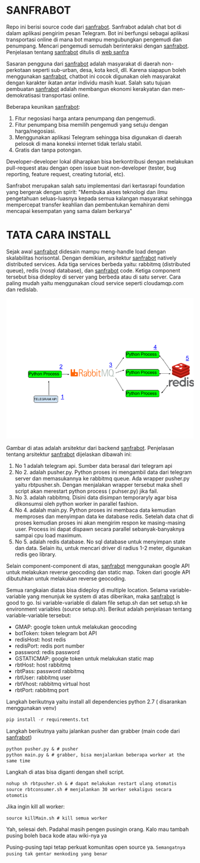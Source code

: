 # SANFRABOT
Repo ini berisi source code dari [sanfrabot](https://t.me/sanfrabot). Sanfrabot adalah chat bot di dalam aplikasi pengirim pesan Telegram. Bot ini berfungsi sebagai aplikasi transportasi online di mana bot mampu mengubungkan pengemudi dan penumpang. Mencari pengemudi semudah berinteraksi dengan [sanfrabot](https://t.me/sanfrabot). Penjelasan tentang [sanfrabot](https://t.me/sanfrabot) ditulis di [web sanfra](http://onjek.myfreesites.net)

Sasaran pengguna dari [sanfrabot](https://t.me/sanfrabot) adalah masyarakat di daerah non-perkotaan seperti sub-urban, desa, kota kecil, dll. Karena siapapun boleh menggunakan [sanfrabot](https://t.me/sanfrabot), chatbot ini cocok digunakan oleh masyarakat dengan karakter ikatan antar individu masih kuat. Salah satu tujuan pembuatan [sanfrabot](https://t.me/sanfrabot) adalah membangun ekonomi kerakyatan dan men-demokratisasi transportasi online. 

Beberapa keunikan [sanfrabot](https://t.me/sanfrabot):
1. Fitur negosiasi harga antara penumpang dan pengemudi. 
2. Fitur penumpang bisa memilih pengemudi yang setuju dengan harga/negosiasi.
3. Menggunakan aplikasi Telegram sehingga bisa digunakan di daerah pelosok di mana koneksi internet tidak terlalu stabil.
4. Gratis dan tanpa potongan.

Developer-developer lokal diharapkan bisa berkontribusi dengan melakukan pull-request atau dengan open issue buat non-developer (tester, bug reporting, feature request, creating tutorial, etc).

Sanfrabot merupakan salah satu implementasi dari kertasrapi foundation yang bergerak dengan spirit:
"Membuka akses teknologi dan ilmu pengetahuan seluas-luasnya kepada semua kalangan masyarakat sehingga mempercepat transfer keahlian dan pembentukan kemahiran demi mencapai kesempatan yang sama dalam berkarya"


# TATA CARA INSTALL
Sejak awal [sanfrabot](https://t.me/sanfrabot) didesain mampu meng-handle load dengan skalabilitas horisontal. Dengan demikian, arsitektur [sanfrabot](https://t.me/sanfrabot) natively distributed services. Ada tiga services berbeda yaitu: rabbitmq (distributed queue), redis (nosql database), dan [sanfrabot](https://t.me/sanfrabot) code. Ketiga component tersebut bisa dideploy di server yang berbeda atau di satu server. Cara paling mudah yaitu menggunakan cloud service seperti cloudamqp.com dan redislab. 

![sanfrainfra](img/sanfrainfra.png?raw=true "Infrastruktur")

Gambar di atas adalah arsitektur dari backend [sanfrabot](https://t.me/sanfrabot). Penjelasan tentang arsitektur [sanfrabot](https://t.me/sanfrabot) dijelaskan dibawah ini:
1. No 1 adalah telegram api. Sumber data berasal dari telegram api
2. No 2. adalah pusher.py. Python proses ini mengambil data dari telegram server dan memasukannya ke rabbitmq queue. Ada wrapper pusher.py yaitu rbtpusher.sh. Dengan menjalakan wrapper tersebut maka shell script akan merestart python process ( puhser.py) jika fail. 
3. No 3. adalah rabbitmq. Disini data disimpan temporaryly agar bisa dikonsumsi oleh python worker in parallel fashion.
4. No 4. adalah main.py. Python proses ini membaca data kemudian memproses dan menyimpan data ke database redis. Setelah data chat di proses kemudian proses ini akan mengirim respon ke masing-masing user. Process ini dapat dispawn secara parallel sebanyak-banyaknya sampai cpu load maximum. 
5. No 5. adalah redis database. No sql database untuk menyimpan state dan data. Selain itu, untuk mencari driver di radius 1-2 meter, digunakan redis geo library.

Selain component-component di atas, [sanfrabot](https://t.me/sanfrabot) menggunakan google API untuk melakukan reverse geocoding dan static map. Token dari google API dibutuhkan untuk melakukan reverse geocoding. 

Semua rangkaian diatas bisa dideploy di multiple location. Selama variable-variable yang menunjuk ke system di atas diberikan, maka [sanfrabot](https://t.me/sanfrabot) is good to go. Isi variable-variable di dalam file setup.sh dan set setup.sh ke environment variables (source setup.sh). Berikut adalah penjelasan tentang variable-variable tersebut:

- GMAP: google token untuk melakukan geocoding
- botToken: token telegram bot API
- redisHost: host redis 
- redisPort: redis port number
- password: redis password
- GSTATICMAP: google token untuk melakukan static map
- rbtHost: host rabbitmq
- rbtPass: password rabbitmq
- rbtUser: rabbitmq user
- rbtVhost: rabbitmq virtual host
- rbtPort: rabbitmq port 

Langkah berikutnya yaitu install all dependencies python 2.7 ( disarankan menggunakan venv)
```python 
pip install -r requirements.txt
```

Langkah berikutnya yaitu jalankan pusher dan grabber (main code dari [sanfrabot](https://t.me/sanfrabot))
``` shell
python pusher.py & # pusher
python main.py & # grabber, bisa menjalankan beberapa worker at the same time
```

Langkah di atas bisa diganti dengan shell script. 
```shell
nohup sh rbtpusher.sh & # dapat melakukan restart ulang otomatis
source rbtconsumer.sh # menjalankan 30 worker sekaligus secara otomotis
```

Jika ingin kill all worker:
```shell
source killMain.sh # kill semua worker
```

Yah, selesai deh. Padahal masih pengen pusingin orang. Kalo mau tambah pusing boleh baca kode atau wiki-nya ya

Pusing-pusing tapi tetap perkuat komunitas open source ya. `Semangatnya pusing tak gentar menkoding yang benar`

